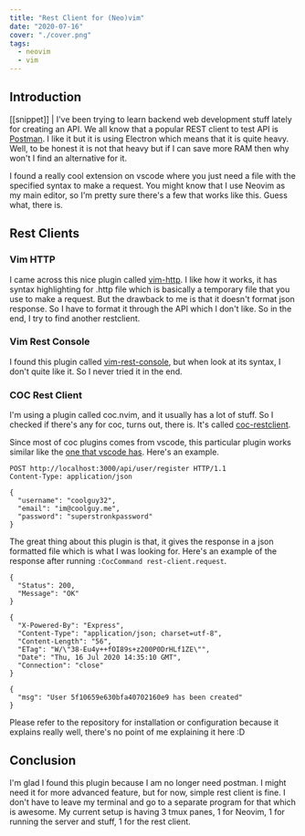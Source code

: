 ```yaml
---
title: "Rest Client for (Neo)vim"
date: "2020-07-16"
cover: "./cover.png"
tags:
  - neovim
  - vim
---
```


## Introduction
[[snippet]]
| I've been trying to learn backend web development stuff lately for creating an API. We all know that a popular REST client to test API is [Postman](https://postman.com). I like it but it is using Electron which means that it is quite heavy. Well, to be honest it is not that heavy but if I can save more RAM then why won't I find an alternative for it.

I found a really cool extension on vscode where you just need a file with the specified syntax to make a request. You might know that I use Neovim as my main editor, so I'm pretty sure there's a few that works like this. Guess what, there is.

## Rest Clients
### Vim HTTP
I came across this nice plugin called [vim-http](https://github.com/nicwest/vim-http). I like how it works, it has syntax highlighting for .http file which is basically a temporary file that you use to make a request. But the drawback to me is that it doesn't format json response. So I have to format it through the API which I don't like. So in the end, I try to find another restclient.

### Vim Rest Console
I found this plugin called [vim-rest-console](https://github.com/diepm/vim-rest-console), but when look at its syntax, I don't quite like it. So I never tried it in the end.

### COC Rest Client
I'm using a plugin called coc.nvim, and it usually has a lot of stuff. So I checked if there's any for coc, turns out, there is. It's called [coc-restclient](https://github.com/pr4th4m/coc-restclient).

Since most of coc plugins comes from vscode, this particular plugin works similar like the [one that vscode has](https://marketplace.visualstudio.com/items?itemName=humao.rest-client). Here's an example.

```
POST http://localhost:3000/api/user/register HTTP/1.1
Content-Type: application/json

{
  "username": "coolguy32",
  "email": "im@coolguy.me",
  "password": "superstronkpassword"
}
```

The great thing about this plugin is that, it gives the response in a json formatted file which is what I was looking for. Here's an example of the response after running `:CocCommand rest-client.request`.

```
{
  "Status": 200,
  "Message": "OK"
}

{
  "X-Powered-By": "Express",
  "Content-Type": "application/json; charset=utf-8",
  "Content-Length": "56",
  "ETag": "W/\"38-Eu4y++fOI89s+z200P0DrHLf1ZE\"",
  "Date": "Thu, 16 Jul 2020 14:35:10 GMT",
  "Connection": "close"
}

{
  "msg": "User 5f10659e630bfa40702160e9 has been created"
}
```

Please refer to the repository for installation or configuration because it explains really well, there's no point of me explaining it here :D

## Conclusion
I'm glad I found this plugin because I am no longer need postman. I might need it for more advanced feature, but for now, simple rest client is fine. I don't have to leave my terminal and go to a separate program for that which is awesome. My current setup is having 3 tmux panes, 1 for Neovim, 1 for running the server and stuff, 1 for the rest client.
